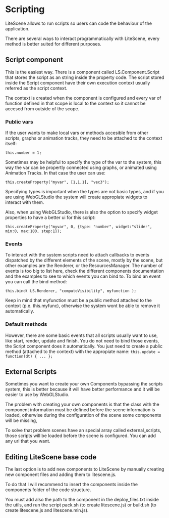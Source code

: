 # Scripting #

LiteScene allows to run scripts so users can code the behaviour of the application.

There are several ways to interact programmatically with LiteScene, every method is better suited for different purposes.

## Script component ##

This is the easiest way. There is a component called LS.Component.Script that stores the script as an string inside the property code.
The script stored inside the Script component have their own execution context usually referred as the script context.

The context is created when the component is configured and every var of function defined in that scope is local to the context so it cannot be accesed from outside of the scope.

### Public vars ###

If the user wants to make local vars or methods accesible from other scripts, graphs or animation tracks, they need to be attached to the context itself:

```this.number = 1;```

Sometimes may be helpful to specify the type of the var to the system, this way the var can be propertly connected using graphs, or animated using Animation Tracks.
In that case the user can use:

```this.createProperty("myvar", [1,1,1], "vec3");```

Specifying types is important when the types are not basic types, and if you are using WebGLStudio the system will create appropiate widgets to interact with them.

Also, when using WebGLStudio, there is also the option to specify widget properties to have a better ui for this script:

```this.createProperty("myvar", 0, {type: "number", widget:"slider", min:0, max:100, step:1});```

### Events ###

To interact with the system scripts need to attach callbacks to events dispatched by the different elements of the scene, mostly by the scene, but other examples are the Renderer, or the ResourcesManager.
The number of events is too big to list here, check the different components documentation and the examples to see to which events you can bind to.
To bind an event you can call the bind method:

```this.bind( LS.Renderer, "computeVisibility", myfunction );```

Keep in mind that myfunction must be a public method attached to the context (p.e. this.myfunc), otherwise the system wont be able to remove it automatically.

### Default methods ###

However, there are some basic events that all scripts usually want to use, like start, render, update and finish.
You do not need to bind those events, the Script component does it automatically.
You just need to create a public method (attached to the context) with the appropiate name:
```this.update = function(dt) { ... };```


## External Scripts ##

Sometimes you want to create your own Components bypassing the scripts system, this is better because it will have better performance and it will be easier to use by WebGLStudio.

The problem with creating your own components is that the class with the component information must be defined before the scene information is loaded, otherwise during the configuration of the scene some components will be missing,

To solve that problem scenes have an special array called external_scripts, those scripts will be loaded before the scene is configured. You can add any url that you want.

## Editing LiteScene base code ##

The last option is to add new components to LiteScene by manually creating new component files and adding them to litescene.js.

To do that I will recommend to insert the components inside the components folder of the code structure.

You must add also the path to the component in the deploy_files.txt inside the utils, and run the script pack.sh (to create litescene.js) or build.sh (to create litescene.js and litescene.min.js).
